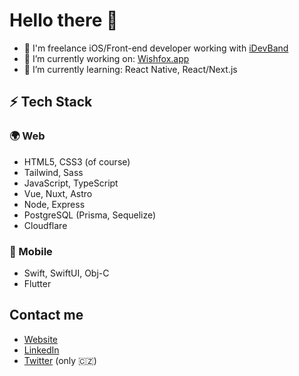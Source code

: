 # Hello there 👋

- 🏢 I'm freelance iOS/Front-end developer working with [iDevBand](https://idevband.com)
- 🔭 I’m currently working on: [Wishfox.app](https://wishfox.app?utm_source=github)
- 🌱 I’m currently learning: React Native, React/Next.js

## ⚡️ Tech Stack

### 🌍 Web
  - HTML5, CSS3 (of course)
  - Tailwind, Sass
  - JavaScript, TypeScript
  - Vue, Nuxt, Astro
  - Node, Express
  - PostgreSQL (Prisma, Sequelize)
  - Cloudflare

### 📱 Mobile
  - Swift, SwiftUI, Obj-C
  - Flutter

## Contact me
  - [Website](https://kandera.cz)
  - [LinkedIn](https://www.linkedin.com/in/ondrakandera/)
  - [Twitter](https://twitter.com/xergic) (only 🇨🇿)
